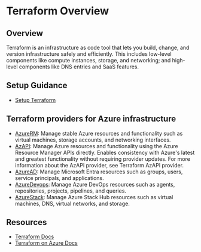 
# Terraform Overview 

## Overview
Terraform is an infrastructure as code tool that lets you build, change, and version infrastructure safely and efficiently. This includes low-level components like compute instances, storage, and networking; and high-level components like DNS entries and SaaS features.

## Setup Guidance
- [Setup Terraform](.\setup\setup.md)

## Terraform providers for Azure infrastructure

- [AzureRM](https://registry.terraform.io/providers/hashicorp/azurerm/latest/docs): Manage stable Azure resources and functionality such as virtual machines, storage accounts, and networking interfaces.
- [AzAPI](https://registry.terraform.io/providers/Azure/azapi/latest/docs): Manage Azure resources and functionality using the Azure Resource Manager APIs directly. Enables consistency with Azure's latest and greatest functionality without requiring provider updates. For more information about the AzAPI provider, see Terraform AzAPI provider.
- [AzureAD](https://registry.terraform.io/providers/hashicorp/azuread/latest/docs): Manage Microsoft Entra resources such as groups, users, service principals, and applications.
- [AzureDevops](https://registry.terraform.io/providers/microsoft/azuredevops/latest/docs): Manage Azure DevOps resources such as agents, repositories, projects, pipelines, and queries.
- [AzureStack](https://registry.terraform.io/providers/hashicorp/azurestack/latest/docs): Manage Azure Stack Hub resources such as virtual machines, DNS, virtual networks, and storage.

## Resources 

- [Terraform Docs](https://developer.hashicorp.com/terraform)
- [Terraform on Azure Docs](https://learn.microsoft.com/en-us/azure/developer/terraform/)

